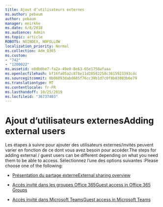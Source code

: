 ```yaml
---
title: Ajout d’utilisateurs externes
ms.author: pebaum
author: pebaum
manager: mnirkhe
ms.date: 6/8/2018
ms.audience: Admin
ms.topic: article
ROBOTS: NOINDEX, NOFOLLOW
localization_priority: Normal
ms.collection: Adm_O365
ms.custom:
- "742"
- "1200022"
ms.assetid: e8db0be7-fa2a-49e0-8e63-65e1750afaaa
ms.openlocfilehash: bf16fa05a2c878e11d28582258c3615923393cdc
ms.sourcegitcommit: 0b06093dabd685f76cc39b1d7c0f8b03883b6e79
ms.translationtype: MT
ms.contentlocale: fr-FR
ms.lasthandoff: 10/25/2019
ms.locfileid: "36737403"
---
```

# <a name="adding-external-users"></a><span data-ttu-id="8a7f6-102">Ajout d’utilisateurs externes</span><span class="sxs-lookup"><span data-stu-id="8a7f6-102">Adding external users</span></span>

<span data-ttu-id="8a7f6-103">Les étapes à suivre pour ajouter des utilisateurs externes/invités peuvent varier en fonction de ce dont vous avez besoin pour accéder.</span><span class="sxs-lookup"><span data-stu-id="8a7f6-103">The steps for adding external / guest users can be different depending on what you need them to be able to access.</span></span> <span data-ttu-id="8a7f6-104">Sélectionnez l’une des options suivantes :</span><span class="sxs-lookup"><span data-stu-id="8a7f6-104">Please choose one of the following:</span></span>
  
- [<span data-ttu-id="8a7f6-105">Présentation du partage externe</span><span class="sxs-lookup"><span data-stu-id="8a7f6-105">External sharing overview</span></span>](https://docs.microsoft.com/sharepoint/external-sharing-overview)

- [<span data-ttu-id="8a7f6-106">Accès invité dans les groupes Office 365</span><span class="sxs-lookup"><span data-stu-id="8a7f6-106">Guest access in Office 365 Groups</span></span>](https://support.office.com/en-gb/article/guest-access-in-office-365-groups-bfc7a840-868f-4fd6-a390-f347bf51aff6)

- [<span data-ttu-id="8a7f6-107">Accès invité dans Microsoft Teams</span><span class="sxs-lookup"><span data-stu-id="8a7f6-107">Guest access in Microsoft Teams</span></span>](https://docs.microsoft.com/microsoftteams/guest-access-checklist)

